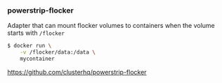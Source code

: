 ### powerstrip-flocker

Adapter that can mount flocker volumes to containers when the volume starts with `/flocker`

```bash
$ docker run \
    -v /flocker/data:/data \
    mycontainer
```

https://github.com/clusterhq/powerstrip-flocker